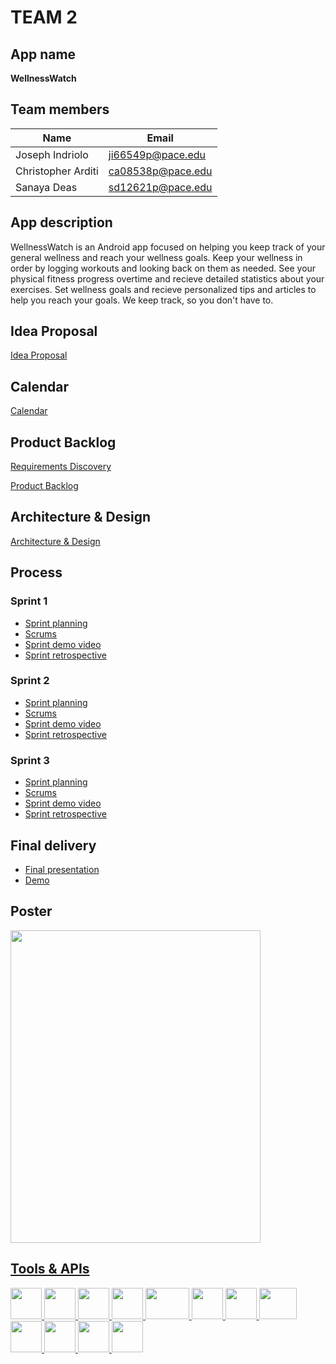 # TEAM 2

## App name
**WellnessWatch**

## Team members

| Name  | Email |
| ------------- | ------------- |
| Joseph Indriolo  |  [ji66549p@pace.edu](mailto:ji66549p@pace.edu) |
| Christopher Arditi | [ca08538p@pace.edu](mailto:ca08538p@pace.edu) |
| Sanaya Deas | [sd12621p@pace.edu](mailto:sd12621p@pace.edu) |

## App description
WellnessWatch is an Android app focused on helping you keep track of your general wellness and reach your wellness goals. Keep your wellness in order by logging workouts and looking back on them as needed. See your physical fitness progress overtime and recieve detailed statistics about your exercises. Set wellness goals and recieve personalized tips and articles to help you reach your goals. We keep track, so you don't have to.

## Idea Proposal
[Idea Proposal](https://docs.google.com/document/d/1RJpak0_xiD12JvmdOQvHuDH2pRyLRTa5szIZDKma4Ro/edit)

## Calendar
[Calendar](https://calendar.google.com/calendar/u/0?cid=aXZoMmU3NjhzMjRkdGlxZWYwcXZvbzhxcjBAZ3JvdXAuY2FsZW5kYXIuZ29vZ2xlLmNvbQ)

## Product Backlog
[Requirements Discovery](https://docs.google.com/document/d/11WJM5q5BGNw5DgDeh-6P3DNNSVYQIoYQ537yncLYQ7c/edit)

[Product Backlog](https://docs.google.com/spreadsheets/d/1YcQlA28-sgJiNI1AeED96XEVGxHPCzNIi8yX0uRgipM/edit#gid=8)

## Architecture & Design
[Architecture & Design](https://docs.google.com/document/d/10W9F337w7815P5wGcsTzHUmXeY1snYyyqu7D4wo1PgY/edit)

## Process

### Sprint 1

* [Sprint planning](https://docs.google.com/document/d/1Eq1ZTaaRqTfoMJ6NEFxzC6Ahb_g3HCPaO3oJ6_6iD8o/edit)
* [Scrums](https://docs.google.com/document/d/1Epnxpe9ukBIUdBYMKkFbY7Nc5Qub5cjNTT7mHU3I1bY/edit)
* [Sprint demo video](https://www.youtube.com/watch?v=9zNa1nhTsGk)
* [Sprint retrospective](https://docs.google.com/document/d/1x5AR94A183_p1jHDKCTZk6GjMaO4MqQ-t7ffmkO9urw/edit)

### Sprint 2

* [Sprint planning](https://docs.google.com/document/d/193Z9FoHCVgegK_vcaLws5VVj_EJRbnFpJTkrOy22Si4/edit)
* [Scrums](https://docs.google.com/document/d/16VG1LR_IAqyPIm9DqsWA_SpZksDnEmDbXSTpA2Sx0xk/edit)
* [Sprint demo video](https://www.youtube.com/watch?v=mZeXkvWAKF0)
* [Sprint retrospective](https://docs.google.com/document/d/1DK_BowmnphBM4Xx4kFCMGiNlJ5NSjvzVqqS-ev4zHdM/edit)

### Sprint 3

* [Sprint planning](https://docs.google.com/document/d/1jocFl7xnbl2atHes_V1yuNn0nZUKBqkR0-5QHQ8FXJU/edit)
* [Scrums](https://docs.google.com/document/d/1H8oSgkw8G29iDxYwFeComcvjVKZfVfML0c4qu6-W28Q/edit)
* [Sprint demo video](https://www.youtube.com/watch?v=8QcLssmtPpI)
* [Sprint retrospective](https://docs.google.com/document/d/1lEhcIcOlUrMDRl4qHNZ56pwJgKbsWHXcNrMz5jE1hJU/edit)




## Final delivery

* [Final presentation](https://docs.google.com/presentation/d/1ip1Q4TRwriHZmPZENwJjwtD_q3hwLX6j2GUfjrZN0vg/edit?usp=sharing)
* [Demo](https://youtu.be/8jOYiFWigro)

## Poster
<a href="https://discord.com"><img src="https://lh3.googleusercontent.com/u/0/drive-viewer/AFDK6gO--y05rCTAOV-hzJM6bGcPvrD01yy0uHCD3LMDwO00YM8gd3hWw7r8VrQ-uL1K4ZV-ubW9sBdFzKXUDHrOjTufTzg3nQ=w1960-h2612"  width="400" height="500"> <a href="https://developer.android.com/studio">

## Tools & APIs
<a href="https://discord.com"><img src="https://assets-global.website-files.com/6257adef93867e50d84d30e2/625e5fcef7ab80b8c1fe559e_Discord-Logo-Color.png"  width="50" height="50"> <a href="https://developer.android.com/studio"><img src="https://1.bp.blogspot.com/-LgTa-xDiknI/X4EflN56boI/AAAAAAAAPuk/24YyKnqiGkwRS9-_9suPKkfsAwO4wHYEgCLcBGAsYHQ/s0/image9.png"  width="50" height="50"> <a href="https://www.google.com/drive/"><img src="https://storage.googleapis.com/gweb-uniblog-publish-prod/images/Google_Drive.max-1100x1100.png"  width="50" height="50"> <a href="https://github.com"><img src="https://upload.wikimedia.org/wikipedia/commons/9/91/Octicons-mark-github.svg"  width="50" height="50"> <a href="https://firebase.google.com"><img src="https://cdn.freebiesupply.com/logos/thumbs/2x/firebase-1-logo.png"  width="70" height="50">  <a href="https://blog.feedspot.com/?_src=logo"><img src="https://wp-assets.rss.com/blog/wp-content/uploads/2019/10/10111557/social_style_3_rss-512-1.png"  width="50" height="50"> <a href="https://www.figma.com"><img src="https://upload.wikimedia.org/wikipedia/commons/3/33/Figma-logo.svg"  width="50" height="50"> <a href="https://www.autodesk.com"><img src="https://logos-world.net/wp-content/uploads/2020/12/Autocad-Logo.png"  width="60" height="50"> <a href="https://firebase.google.com/docs/database"><img src="https://4.bp.blogspot.com/-I6KBH1NIJGk/XIccojn6YII/AAAAAAAADZ8/BeJ6uuutN5YoQe6Zboig_q5djnXS3hVpgCLcBGAs/s1600/Firebase%2BRealtime%2BDatabase%2B%25281-%2BIcon%252C%2BLight%2529.png"  width="50" height="50">  <a href="https://www.youtube.com"><img src="https://www.bishopmanogue.org/wp-content/uploads/2020/09/create-your-youtube-channel-art-and-logo.png"  width="50" height="50"> <a href="https://zoom.us"><img src="https://play-lh.googleusercontent.com/V1lb4J811SNh6hlGqNlDnGZXfdtI2i-1dC7_i9TnViyiboZ2RHp8xbhKbbECG-f26is"  width="50" height="50"> <a href="https://www.canva.com"><img src="https://logos-download.com/wp-content/uploads/2019/07/Canva_Logo.png" width="50" height="50">


